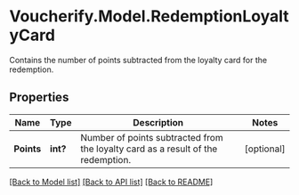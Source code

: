# Voucherify.Model.RedemptionLoyaltyCard
Contains the number of points subtracted from the loyalty card for the redemption.

## Properties

Name | Type | Description | Notes
------------ | ------------- | ------------- | -------------
**Points** | **int?** | Number of points subtracted from the loyalty card as a result of the redemption. | [optional] 

[[Back to Model list]](../README.md#documentation-for-models) [[Back to API list]](../README.md#documentation-for-api-endpoints) [[Back to README]](../README.md)

